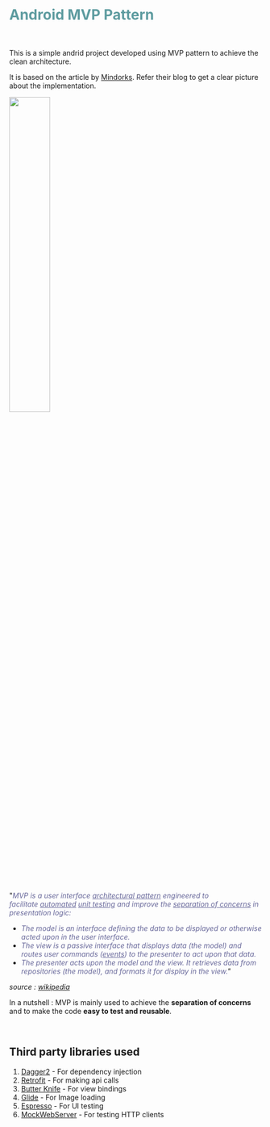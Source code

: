 <!-- #######  YAY, I AM THE SOURCE EDITOR! #########-->
<h1 style="color: #5e9ca0;">Android MVP Pattern</h1>
<p>&nbsp;</p>
<p>This is a simple andrid project developed using MVP pattern to achieve the clean architecture.<strong>&nbsp;</strong></p>
<p>It is based on the article by&nbsp;<a href="https://blog.mindorks.com/essential-guide-for-designing-your-android-app-architecture-mvp-part-1-74efaf1cda40#.lkml1yggq">Mindorks</a>. Refer their blog to get a clear picture about the implementation.</p>

<img src="https://github.com/rajesh-android-dev/android-mvp-base/blob/master/img/20180220_184457.gif" width = 40% height = 40%/>

<p>"<span style="color: #666699;"><em>MVP is a user interface&nbsp;<a class="mw-redirect" style="color: #666699; text-decoration: underline;" title="Architectural pattern (computer science)" href="https://en.wikipedia.org/wiki/Architectural_pattern_(computer_science)">architectural pattern</a>&nbsp;engineered to facilitate&nbsp;<a style="color: #666699; text-decoration: underline;" title="Test automation" href="https://en.wikipedia.org/wiki/Test_automation">automated</a>&nbsp;<a style="color: #666699; text-decoration: underline;" title="Unit testing" href="https://en.wikipedia.org/wiki/Unit_testing">unit testing</a>&nbsp;and improve the&nbsp;<a style="color: #666699; text-decoration: underline;" title="Separation of concerns" href="https://en.wikipedia.org/wiki/Separation_of_concerns">separation of concerns</a>&nbsp;in presentation logic:</em></span></p>
<ul>
<li><span style="color: #666699;"><em>The&nbsp;model&nbsp;is an interface defining the data to be displayed or otherwise acted upon in the user interface.</em></span></li>
<li><span style="color: #666699;"><em>The&nbsp;view&nbsp;is a passive interface that displays data (the model) and routes user commands (<a style="color: #666699; text-decoration: underline;" title="Event (computing)" href="https://en.wikipedia.org/wiki/Event_(computing)">events</a>) to the presenter to act upon that data.</em></span></li>
<li><em><span style="color: #666699;">The&nbsp;presenter&nbsp;acts upon the model and the view. It retrieves data from repositories (the model), and formats it for display in the view.</span>"</em></li>
</ul>
<p><em>source : <a href="https://en.wikipedia.org/wiki/Model%E2%80%93view%E2%80%93presenter">wikipedia</a></em></p>
<p>In a nutshell : MVP is mainly used to achieve the <strong>separation of concerns</strong> and to make the code <strong>easy to test and reusable</strong>.</p>
<p>&nbsp;</p>
<h2>Third party libraries used</h2>
<ol>
<li><a href="https://github.com/google/dagger">Dagger2</a>&nbsp;- For dependency injection</li>
<li><a href="http://square.github.io/retrofit/">Retrofit</a>&nbsp;- For making api calls</li>
<li><a href="http://jakewharton.github.io/butterknife/">Butter Knife</a>&nbsp;- For view bindings</li>
<li><a href="https://github.com/bumptech/glide">Glide</a>&nbsp;- For Image loading</li>
<li><a href="https://developer.android.com/training/testing/espresso/index.html">Espresso</a>&nbsp;- For UI testing</li>
<li><a href="https://github.com/square/okhttp/tree/master/mockwebserver">MockWebServer</a>&nbsp;- For testing HTTP clients</li>
</ol>

